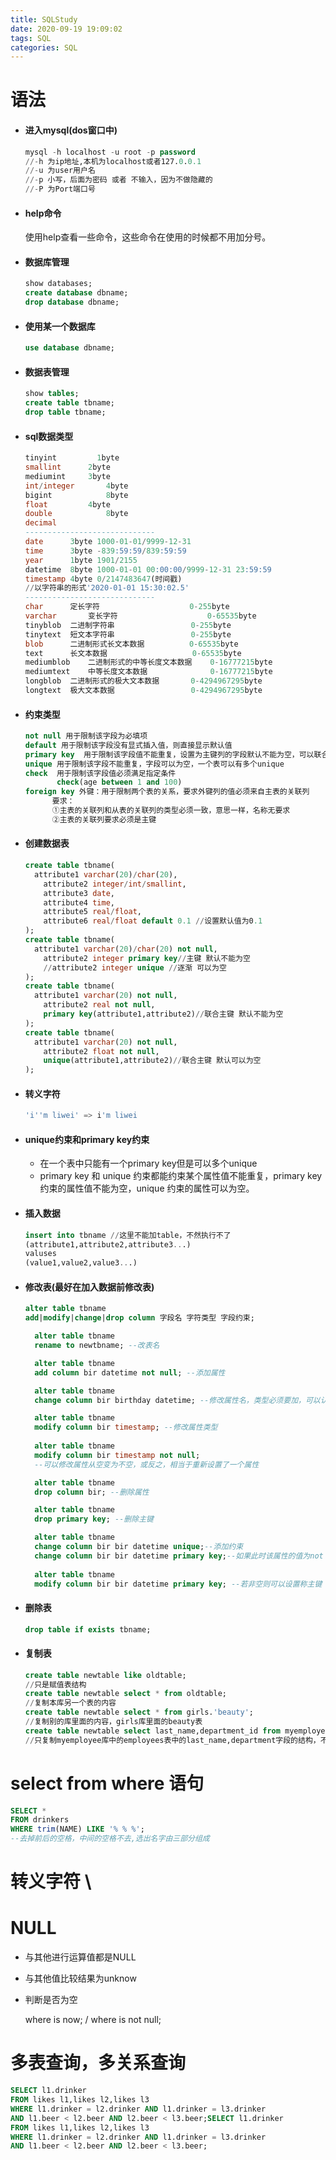 ```yaml
---
title: SQLStudy
date: 2020-09-19 19:09:02
tags: SQL
categories: SQL
---
```


# 语法

* #### 进入mysql(dos窗口中)

  ```sql
  mysql -h localhost -u root -p password
  //-h 为ip地址,本机为localhost或者127.0.0.1
  //-u 为user用户名
  //-p 小写，后面为密码 或者 不输入，因为不做隐藏的
  //-P 为Port端口号
  ```

* #### help命令

  使用help查看一些命令，这些命令在使用的时候都不用加分号。

* #### 数据库管理

  ```sql
  show databases;
  create database dbname;
  drop database dbname;
  ```

* #### 使用某一个数据库

  ```sql
  use database dbname;
  ```

* #### 数据表管理

  ```sql
  show tables;
  create table tbname;
  drop table tbname;
  ```

* #### sql数据类型

  ```sql
  tinyint         1byte
  smallint		2byte
  mediumint		3byte
  int/integer		4byte
  bigint			8byte
  float			4byte
  double			8byte
  decimal			
  -----------------------------
  date		3byte 1000-01-01/9999-12-31
  time 		3byte -839:59:59/839:59:59
  year		1byte 1901/2155
  datetime 	8byte 1000-01-01 00:00:00/9999-12-31 23:59:59
  timestamp	4byte 0/2147483647(时间戳)
  //以字符串的形式'2020-01-01 15:30:02.5'
  -----------------------------
  char		定长字符 					0-255byte
  varchar		变长字符 					0-65535byte
  tinyblob	二进制字符串 				   0-255byte
  tinytext	短文本字符串				   0-255byte
  blob		二进制形式长文本数据 			0-65535byte
  text		长文本数据 					0-65535byte
  mediumblob	二进制形式的中等长度文本数据	  0-16777215byte
  mediumtext	中等长度文本数据			  0-16777215byte
  longblob	二进制形式的极大文本数据	   0-4294967295byte
  longtext	极大文本数据				   0-4294967295byte
  ```

* #### 约束类型

  ```sql
  not null 用于限制该字段为必填项
  default 用于限制该字段没有显式插入值，则直接显示默认值
  primary key  用于限制该字段值不能重复，设置为主键列的字段默认不能为空，可以联合主键，但一个表只能有一个主键
  unique 用于限制该字段不能重复，字段可以为空，一个表可以有多个unique
  check  用于限制该字段值必须满足指定条件
         check(age between 1 and 100)
  foreign key 外键：用于限制两个表的关系，要求外键列的值必须来自主表的关联列
  		要求：
  		①主表的关联列和从表的关联列的类型必须一致，意思一样，名称无要求
  		②主表的关联列要求必须是主键
  ```
  
  
  
* #### 创建数据表

  ```sql
  create table tbname(
  	attribute1 varchar(20)/char(20),
      attribute2 integer/int/smallint,
      attribute3 date,
      attribute4 time,
      attribute5 real/float,
      attribute6 real/float default 0.1 //设置默认值为0.1
  );
  create table tbname(
  	attribute1 varchar(20)/char(20) not null,
      attribute2 integer primary key//主键 默认不能为空
      //attribute2 integer unique //逐渐 可以为空
  );
  create table tbname(
  	attribute1 varchar(20) not null,
      attribute2 real not null,
      primary key(attribute1,attribute2)//联合主键 默认不能为空
  );
  create table tbname(
  	attribute1 varchar(20) not null,
      attribute2 float not null,
      unique(attribute1,attribute2)//联合主键 默认可以为空
  );
  ```

* #### 转义字符

  ```sql
  'i''m liwei' => i'm liwei
  ```

* #### unique约束和primary key约束

  * 在一个表中只能有一个primary key但是可以多个unique
  * primary key 和 unique 约束都能约束某个属性值不能重复，primary key 约束的属性值不能为空，unique 约束的属性可以为空。

* #### 插入数据

  ```sql
  insert into tbname //这里不能加table，不然执行不了
  (attribute1,attribute2,attribute3...)
  valuses
  (value1,value2,value3...)
  ```

* #### 修改表(最好在加入数据前修改表)

  ```sql
  alter table tbname
  add|modify|change|drop column 字段名 字符类型 字段约束;
  ```

  ```sql
    alter table tbname
    rename to newtbname; --改表名
  ```

  ```sql
    alter table tbname
    add column bir datetime not null; --添加属性
  ```

  ```sql
    alter table tbname
    change column bir birthday datetime; --修改属性名，类型必须要加，可以认为这里的修改就是删除原来的属性而添加一个新的属性，约束也可以改变。  
  ```

  ```sql
    alter table tbname
    modify column bir timestamp; --修改属性类型
    
    alter table tbname
    modify column bir timestamp not null;
    --可以修改属性从空变为不空，或反之，相当于重新设置了一个属性
  ```

  ```sql
    alter table tbname
    drop column bir; --删除属性
  ```

  ```sql
    alter table tbname
    drop primary key; --删除主键
  ```

  ```sql
    alter table tbname
    change column bir bir datetime unique;--添加约束
    change column bir bir datetime primary key;--如果此时该属性的值为not null则可以，否则应该先设置为not null,因为primary key默认not null
    
    alter table tbname
    modify column bir bir datetime primary key; --若非空则可以设置称主键
  ```

* #### 删除表

  ```sql
  drop table if exists tbname;
  ```

* #### 复制表

  ```sql
  create table newtable like oldtable;
  //只是赋值表结构
  create table newtable select * from oldtable;
  //复制本库另一个表的内容
  create table newtable select * from girls.'beauty';
  //复制别的库里面的内容，girls库里面的beauty表
  create table newtable select last_name,department_id from myemployee.'employees' where 1=2;
  //只复制myemployee库中的employees表中的last_name,department字段的结构，不包括具体数据
  ```


# select from where 语句

```sql
SELECT *
FROM drinkers
WHERE trim(NAME) LIKE '% % %';
--去掉前后的空格，中间的空格不去,选出名字由三部分组成
```

# 转义字符 \

# NULL

* 与其他进行运算值都是NULL

* 与其他值比较结果为unknow

* 判断是否为空

  where is now; / where is not null;


# 多表查询，多关系查询

```sql
SELECT l1.drinker
FROM likes l1,likes l2,likes l3
WHERE l1.drinker = l2.drinker AND l1.drinker = l3.drinker
AND l1.beer < l2.beer AND l2.beer < l3.beer;SELECT l1.drinker
FROM likes l1,likes l2,likes l3
WHERE l1.drinker = l2.drinker AND l1.drinker = l3.drinker
AND l1.beer < l2.beer AND l2.beer < l3.beer;
```

